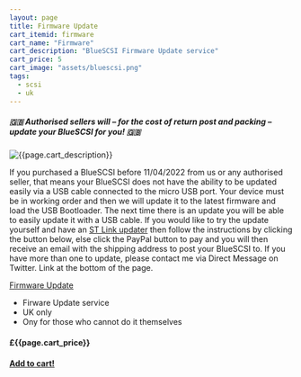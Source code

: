 ```yaml
---
layout: page
title: Firmware Update
cart_itemid: firmware
cart_name: "Firmware"
cart_description: "BlueSCSI Firmware Update service"
cart_price: 5
cart_image: "assets/bluescsi.png"
tags: 
  - scsi
  - uk
---
```


##### 🇬🇧 Authorised sellers will – for the cost of return post and packing – update your BlueSCSI for you! 🇬🇧

![{{page.cart_description}}]({{page.cart_image}})

If you purchased a BlueSCSI before 11/04/2022 from us or any authorised seller, that means your BlueSCSI does not have the ability to be updated easily via a USB cable connected to the micro USB port. Your device must be in working order and then we will update it to the latest firmware and load the USB Bootloader. The next time there is an update you will be able to easily update it with a USB cable. If you would like to try the update yourself and have an [ST Link updater](https://github.com/erichelgeson/BlueSCSI/wiki/ST-Link-Setup) then follow the instructions by clicking the button below, else click the PayPal button to pay and you will then receive an email with the shipping address to post your BlueSCSI to. If you have more than one to update, please contact me via Direct Message on Twitter. Link at the bottom of the page.

  <p class="lead text-center">
    <a href="https://github.com/erichelgeson/BlueSCSI-Updater/#bluescsi-updater" target="_blank" class="btn btn-primary">Firmware Update</a>
  </p>

* Firware Update service
* UK only
* Ony for those who cannot do it themselves

#### £{{page.cart_price}}

#### [Add to cart!](/cart#{{page.cart_itemid}})